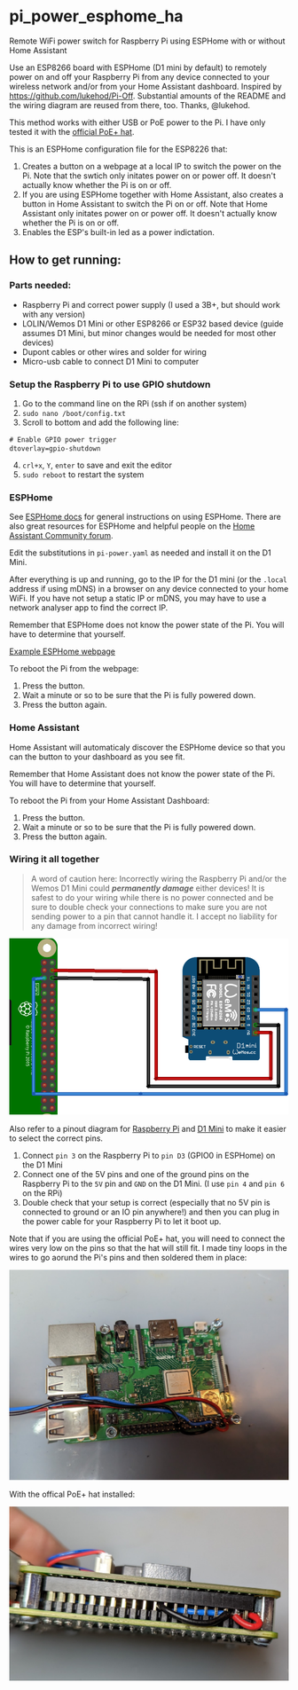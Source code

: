 # pi_power_esphome_ha
Remote WiFi power switch for Raspberry Pi using ESPHome with or without Home Assistant

Use an ESP8266 board with ESPHome (D1 mini by default) to remotely power on and off your Raspberry Pi from any device connected to your wireless network and/or from your Home Assistant dashboard. Inspired by https://github.com/lukehod/Pi-Off. Substantial amounts of the README and the wiring diagram are reused from there, too. Thanks, @lukehod.

This method works with either USB or PoE power to the Pi. I have only tested it with the [official PoE+ hat](https://thepihut.com/products/raspberry-pi-poe-plus-hat).

This is an ESPHome configuration file for the ESP8226 that:
1. Creates a button on a webpage at a local IP to switch the power on the Pi. Note that the swtich only initates power on or power off. It doesn't actually know whether the Pi is on or off.
2. If you are using ESPHome together with Home Assistant, also creates a button in Home Assistant to switch the Pi on or off. Note that Home Assistant only initates power on or power off. It doesn't actually know whether the Pi is on or off.
3. Enables the ESP's built-in led as a power indictation.

## How to get running:

### Parts needed:
* Raspberry Pi and correct power supply (I used a 3B+, but should work with any version)
* LOLIN/Wemos D1 Mini or other ESP8266 or ESP32 based device (guide assumes D1 Mini, but minor changes would be needed for most other devices)
* Dupont cables or other wires and solder for wiring
* Micro-usb cable to connect D1 Mini to computer

### Setup the Raspberry Pi to use GPIO shutdown
1. Go to the command line on the RPi (ssh if on another system)
2. `sudo nano /boot/config.txt`
3. Scroll to bottom and add the following line:
  ```
  # Enable GPIO power trigger
  dtoverlay=gpio-shutdown
  ```
4. `crl+x`, `Y`, `enter` to save and exit the editor
5. `sudo reboot` to restart the system

### ESPHome
See [ESPHome docs](https://esphome.io) for general instructions on using ESPHome. There are also great resources for ESPHome and helpful people on the [Home Assistant Community forum](https://community.home-assistant.io/).

Edit the substitutions in `pi-power.yaml` as needed and install it on the D1 Mini.

After everything is up and running, go to the IP for the D1 mini (or the `.local` address if using mDNS) in a browser on any device connected to your home WiFi. If you have not setup a static IP or mDNS, you may have to use a network analyser app to find the correct IP.

Remember that ESPHome does not know the power state of the Pi. You will have to determine that yourself.

[Example ESPHome webpage](webpage.png)

To reboot the Pi from the webpage:
1. Press the button.
2. Wait a minute or so to be sure that the Pi is fully powered down.
3. Press the button again.

### Home Assistant
Home Assistant will automaticaly discover the ESPHome device so that you can the button to your dashboard as you see fit.

Remember that Home Assistant does not know the power state of the Pi. You will have to determine that yourself.

To reboot the Pi from your Home Assistant Dashboard:
1. Press the button.
2. Wait a minute or so to be sure that the Pi is fully powered down.
3. Press the button again.

### Wiring it all together
> A word of caution here: Incorrectly wiring the Raspberry Pi and/or the Wemos D1 Mini could ***permanently damage*** either devices! It is safest to do your wiring while there is no power connected and be sure to double check your connections to make sure you are not sending power to a pin that cannot handle it. I accept no liability for any damage from incorrect wiring!

![wiring diagram](/img/wifi_button_wiring.png)

Also refer to a pinout diagram for [Raspberry Pi](https://pinout.xyz/) and [D1 Mini](https://docs.wemos.cc/en/latest/d1/d1_mini.html) to make it easier to select the correct pins.
1. Connect `pin 3` on the Raspberry Pi to `pin D3` (GPIO0 in ESPHome) on the D1 Mini
2. Connect one of the 5V pins and one of the ground pins on the Raspberry Pi to the `5V` pin and `GND` on the D1 Mini.  (I use `pin 4` and `pin 6` on the RPi)
3. Double check that your setup is correct (especially that no 5V pin is connected to ground or an IO pin anywhere!) and then you can plug in the power cable for your Raspberry Pi to let it boot up.

Note that if you are using the official PoE+ hat, you will need to connect the wires very low on the pins so that the hat will still fit. I made tiny loops in the wires to go aorund the Pi's pins and then soldered them in place:

![wiring photo](/img/pi_wired.jpg)

With the offical PoE+ hat installed:

![wiring photo_with_poe_hat](/img/with_PoE_hat.jpg)

